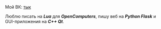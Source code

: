 <!--- Меня зовут **Кирилл Гусарев** --->

Мой ВК: [тык](http://vk.com/kgusarev/ "kgusarev")

Люблю писать на ***Lua*** для ***OpenComputers***, пишу веб на ***Python Flask*** и GUI-приложения на ***C++ Qt***.


<!---
- 👋 Hi, I’m @GusarevKirill
- 👀 I’m interested in ...
- 🌱 I’m currently learning ...
- 💞️ I’m looking to collaborate on ...
- 📫 How to reach me ...
--->

<!---
GusarevKirill/GusarevKirill is a ✨ special ✨ repository because its `README.md` (this file) appears on your GitHub profile.
You can click the Preview link to take a look at your changes.
--->
